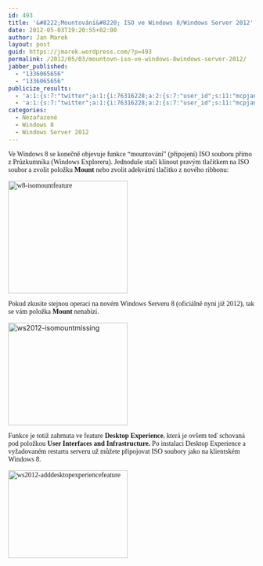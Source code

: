 ```yaml
---
id: 493
title: '&#8222;Mountování&#8220; ISO ve Windows 8/Windows Server 2012'
date: 2012-05-03T19:20:55+02:00
author: Jan Marek
layout: post
guid: https://jmarek.wordpress.com/?p=493
permalink: /2012/05/03/mountovn-iso-ve-windows-8windows-server-2012/
jabber_published:
  - "1336065656"
  - "1336065656"
publicize_results:
  - 'a:1:{s:7:"twitter";a:1:{i:76316228;a:2:{s:7:"user_id";s:11:"mcpjanmarek";s:7:"post_id";s:18:"198099843959357440";}}}'
  - 'a:1:{s:7:"twitter";a:1:{i:76316228;a:2:{s:7:"user_id";s:11:"mcpjanmarek";s:7:"post_id";s:18:"198099843959357440";}}}'
categories:
  - Nezařazené
  - Windows 8
  - Windows Server 2012
---
```

<font face="Calibri">Ve Windows 8 se konečně objevuje funkce “mountování” (připojení) ISO souboru přímo z Průzkumníka (Windows Exploreru). Jednoduše stačí klinout pravým tlačítkem na ISO soubor a zvolit položku <strong>Mount </strong>nebo zvolit adekvátní tlačítko z nového ribbonu:</font>

[<font face="Calibri"><img title="w8-isomountfeature" style="border-top:0;border-right:0;background-image:none;border-bottom:0;padding-top:0;padding-left:0;border-left:0;display:inline;padding-right:0;" border="0" alt="w8-isomountfeature" src="http://janmarek.eu/wp-content/uploads/2012/05/w8-isomountfeature_thumb.png" width="244" height="229" /></font>](http://janmarek.eu/wp-content/uploads/2012/05/w8-isomountfeature.png)

<font face="Calibri">Pokud zkusíte stejnou operaci na novém Windows Serveru 8 (oficiálně nyní již 2012), tak se vám položka <strong>Mount </strong>nenabízí. </font>

[<img title="ws2012-isomountmissing" style="border-top:0;border-right:0;background-image:none;border-bottom:0;padding-top:0;padding-left:0;border-left:0;display:inline;padding-right:0;" border="0" alt="ws2012-isomountmissing" src="http://janmarek.eu/wp-content/uploads/2012/05/ws2012-isomountmissing_thumb.png" width="244" height="209" />](http://janmarek.eu/wp-content/uploads/2012/05/ws2012-isomountmissing.png)

<font face="Calibri">Funkce je totiž zahrnuta ve feature <strong>Desktop Experience</strong>, která je ovšem teď schovaná pod položkou <strong>User Interfaces and Infrastructure. </strong>Po instalaci Desktop Experience a vyžadovaném restartu serveru už můžete připojovat ISO soubory jako na klientském Windows 8.</font>

<font face="Calibri"><a href="http://janmarek.eu/wp-content/uploads/2012/05/ws2012-adddesktopexperiencefeature.png"><img title="ws2012-adddesktopexperiencefeature" style="border-top:0;border-right:0;background-image:none;border-bottom:0;padding-top:0;padding-left:0;border-left:0;display:inline;padding-right:0;" border="0" alt="ws2012-adddesktopexperiencefeature" src="http://janmarek.eu/wp-content/uploads/2012/05/ws2012-adddesktopexperiencefeature_thumb.png" width="244" height="179" /></a></font>